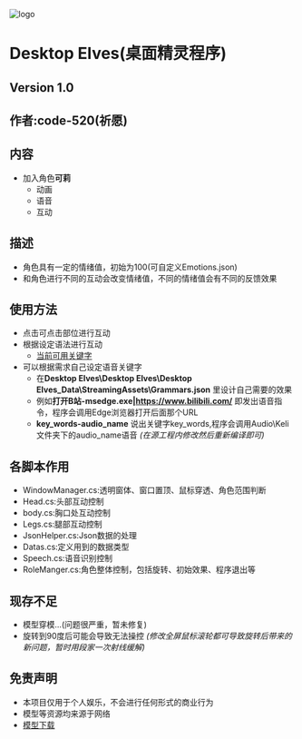 ![logo](https://gimg2.baidu.com/image_search/src=http%3A%2F%2Fc-ssl.duitang.com%2Fuploads%2Fblog%2F202103%2F31%2F20210331142011_48a88.thumb.1000_0.jpg&refer=http%3A%2F%2Fc-ssl.duitang.com&app=2002&size=f9999,10000&q=a80&n=0&g=0n&fmt=jpeg?sec=1645777570&t=1545bdfe94b0702dea7b56bbceb54a0c)
# Desktop Elves(桌面精灵程序)
## Version 1.0
## 作者:code-520(祈愿)
## 内容
* 加入角色**可莉**
    * 动画
    * 语音
    * 互动
## 描述
* 角色具有一定的情绪值，初始为100(可自定义Emotions.json)
* 和角色进行不同的互动会改变情绪值，不同的情绪值会有不同的反馈效果
## 使用方法
* 点击可点击部位进行互动
* 根据设定语法进行互动
    * [当前可用关键字](https://github.com/code-520/Desktop-Elves/blob/main/Assets/StreamingAssets/Grammars.json)
* 可以根据需求自己设定语音关键字
    * 在**Desktop Elves\Desktop Elves\Desktop Elves_Data\StreamingAssets\Grammars.json** 里设计自己需要的效果
    * 例如**打开B站-msedge.exe|https://www.bilibili.com/** 即发出语音指令，程序会调用Edge浏览器打开后面那个URL
    * **key_words-audio_name** 说出关键字key_words,程序会调用Audio\\Keli文件夹下的audio_name语音 *(在源工程内修改然后重新编译即可)*
## 各脚本作用
* WindowManager.cs:透明窗体、窗口置顶、鼠标穿透、角色范围判断
* Head.cs:头部互动控制
* body.cs:胸口处互动控制
* Legs.cs:腿部互动控制
* JsonHelper.cs:Json数据的处理
* Datas.cs:定义用到的数据类型
* Speech.cs:语音识别控制
* RoleManger.cs:角色整体控制，包括旋转、初始效果、程序退出等
## 现存不足
* 模型穿模...(问题很严重，暂未修复)
* 旋转到90度后可能会导致无法操控 *(修改全屏鼠标滚轮都可导致旋转后带来的新问题，暂时用段家一次射线缓解)*
## 免责声明
* 本项目仅用于个人娱乐，不会进行任何形式的商业行为
* 模型等资源均来源于网络
* [模型下载](https://www.cnblogs.com/yaoling1997/p/13983109.html)
